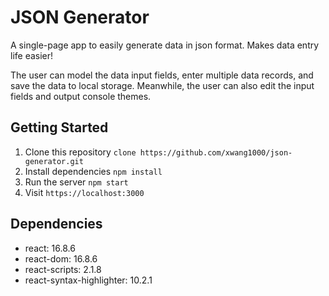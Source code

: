 # JSON Generator
A single-page app to easily generate data in json format. Makes data entry life easier!

The user can model the data input fields, enter multiple data records, and save the data to local storage. Meanwhile, the user can also edit the input fields and output console themes. 


## Getting Started
1. Clone this repository 
`clone https://github.com/xwang1000/json-generator.git`
2. Install dependencies `npm install`
3. Run the server `npm start`
4. Visit `https://localhost:3000`

## Dependencies
- react: 16.8.6
- react-dom: 16.8.6
- react-scripts: 2.1.8
- react-syntax-highlighter: 10.2.1
